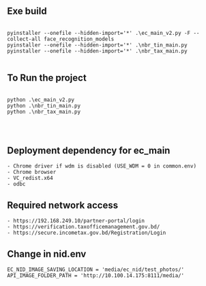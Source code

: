 ## Exe build
```

pyinstaller --onefile --hidden-import='*' .\ec_main_v2.py -F --collect-all face_recognition_models
pyinstaller --onefile --hidden-import='*' .\nbr_tin_main.py                                         
pyinstaller --onefile --hidden-import='*' .\nbr_tax_main.py


```

## To Run the project

```

python .\ec_main_v2.py   
python .\nbr_tin_main.py
python .\nbr_tax_main.py




```

## Deployment dependency for ec_main

```
- Chrome driver if wdm is disabled (USE_WDM = 0 in common.env)
- Chrome browser
- VC_redist.x64
- odbc

```

## Required network access

```
- https://192.168.249.10/partner-portal/login
- https://verification.taxofficemanagement.gov.bd/
- https://secure.incometax.gov.bd/Registration/Login

```

## Change in nid.env

```
EC_NID_IMAGE_SAVING_LOCATION = 'media/ec_nid/test_photos/'
API_IMAGE_FOLDER_PATH = 'http://10.100.14.175:8111/media/'

```